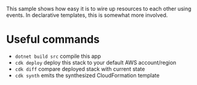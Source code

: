 This sample shows how easy it is to wire up resources to each other using events. In
declarative templates, this is somewhat more involved.

# Useful commands

* `dotnet build src` compile this app
* `cdk deploy`       deploy this stack to your default AWS account/region
* `cdk diff`         compare deployed stack with current state
* `cdk synth`        emits the synthesized CloudFormation template